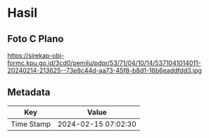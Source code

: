 # Hasil

## Foto C Plano

https://sirekap-obj-formc.kpu.go.id/3cd0/pemilu/pdpr/53/71/04/10/14/5371041014011-20240214-213625--73e8c44d-aa73-45f8-b8d1-16b6eaddfdd3.jpg


## Metadata

| Key        | Value               |
| ---------- | ------------------- |
| Time Stamp | 2024-02-15 07:02:30 |



